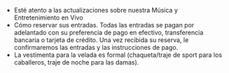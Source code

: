 - Esté atento a las actualizaciones sobre nuestra Música y Entretenimiento en Vivo
- Cómo reservar sus entradas. Todas las entradas se pagan por adelantado con su preferencia de pago en efectivo, transferencia bancaria o tarjeta de crédito. Una vez recibida su reserva, le confirmaremos las entradas y las instrucciones de pago.
- La vestimenta para la velada es formal (chaqueta/traje de sport para los caballeros, traje de noche para las damas).